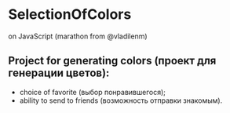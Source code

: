 # SelectionOfColors
on JavaScript (marathon from @vladilenm)

## Project for generating colors (проект для генерации цветов):
- choice of favorite (выбор понравившегося);
- ability to send to friends (возможность отправки знакомым).
